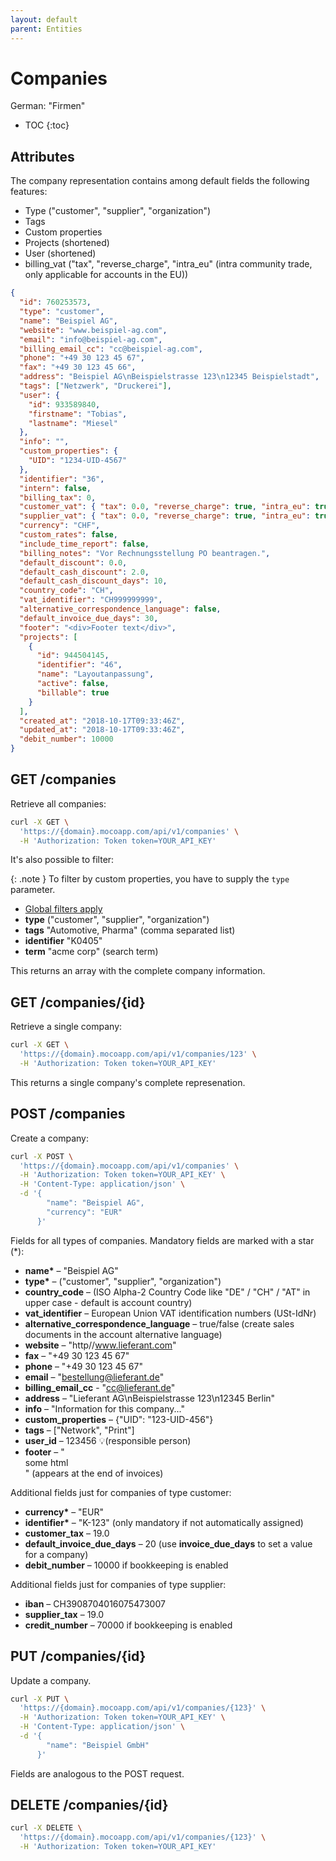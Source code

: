 ```yaml
---
layout: default
parent: Entities
---
```


# Companies

German: "Firmen"

- TOC
{:toc}

## Attributes

The company representation contains among default fields the following features:

- Type ("customer", "supplier", "organization")
- Tags
- Custom properties
- Projects (shortened)
- User (shortened)
- billing_vat ("tax", "reverse_charge", "intra_eu" (intra community trade, only applicable for accounts in the EU))

```json
{
  "id": 760253573,
  "type": "customer",
  "name": "Beispiel AG",
  "website": "www.beispiel-ag.com",
  "email": "info@beispiel-ag.com",
  "billing_email_cc": "cc@beispiel-ag.com",
  "phone": "+49 30 123 45 67",
  "fax": "+49 30 123 45 66",
  "address": "Beispiel AG\nBeispielstrasse 123\n12345 Beispielstadt",
  "tags": ["Netzwerk", "Druckerei"],
  "user": {
    "id": 933589840,
    "firstname": "Tobias",
    "lastname": "Miesel"
  },
  "info": "",
  "custom_properties": {
    "UID": "1234-UID-4567"
  },
  "identifier": "36",
  "intern": false,
  "billing_tax": 0,
  "customer_vat": { "tax": 0.0, "reverse_charge": true, "intra_eu": true, "active": true, "print_gross_total": true, "notice_tax_exemption": "", "notice_tax_exemption_alt": "" }, // for customers only
  "supplier_vat": { "tax": 0.0, "reverse_charge": true, "intra_eu": true, "active": true }, // for suppliers only
  "currency": "CHF",
  "custom_rates": false,
  "include_time_report": false,
  "billing_notes": "Vor Rechnungsstellung PO beantragen.",
  "default_discount": 0.0,
  "default_cash_discount": 2.0,
  "default_cash_discount_days": 10,
  "country_code": "CH",
  "vat_identifier": "CH999999999",
  "alternative_correspondence_language": false,
  "default_invoice_due_days": 30,
  "footer": "<div>Footer text</div>",
  "projects": [
    {
      "id": 944504145,
      "identifier": "46",
      "name": "Layoutanpassung",
      "active": false,
      "billable": true
    }
  ],
  "created_at": "2018-10-17T09:33:46Z",
  "updated_at": "2018-10-17T09:33:46Z",
  "debit_number": 10000
}
```

## GET /companies

Retrieve all companies:

```bash
curl -X GET \
  'https://{domain}.mocoapp.com/api/v1/companies' \
  -H 'Authorization: Token token=YOUR_API_KEY'
```

It's also possible to filter:

{: .note }
To filter by custom properties, you have to supply the `type` parameter.

- [Global filters apply](../entities#global-filters)
- **type** ("customer", "supplier", "organization")
- **tags** "Automotive, Pharma" (comma separated list)
- **identifier** "K0405"
- **term** "acme corp" (search term)

This returns an array with the complete company information.

## GET /companies/{id}

Retrieve a single company:

```bash
curl -X GET \
  'https://{domain}.mocoapp.com/api/v1/companies/123' \
  -H 'Authorization: Token token=YOUR_API_KEY'
```

This returns a single company's complete represenation.

## POST /companies

Create a company:

```bash
curl -X POST \
  'https://{domain}.mocoapp.com/api/v1/companies' \
  -H 'Authorization: Token token=YOUR_API_KEY' \
  -H 'Content-Type: application/json' \
  -d '{
        "name": "Beispiel AG",
        "currency": "EUR"
      }'
```

Fields for all types of companies. Mandatory fields are marked with a star (\*):

- **name\*** – "Beispiel AG"
- **type\*** – ("customer", "supplier", "organization")
- **country_code** – (ISO Alpha-2 Country Code like "DE" / "CH" / "AT" in upper case - default is account country)
- **vat_identifier** – European Union VAT identification numbers (USt-IdNr)
- **alternative_correspondence_language** – true/false (create sales documents in the account alternative language)
- **website** – "http//www.lieferant.com"
- **fax** – "+49 30 123 45 67"
- **phone** – "+49 30 123 45 67"
- **email** – "bestellung@lieferant.de"
- **billing_email_cc** - "cc@lieferant.de"
- **address** – "Lieferant AG\nBeispielstrasse 123\n12345 Berlin"
- **info** – "Information for this company..."
- **custom_properties** – {"UID": "123-UID-456"}
- **tags** – ["Network", "Print"]
- **user_id** – 123456 💡(responsible person)
- **footer** – "<div>some html</div>" (appears at the end of invoices)

Additional fields just for companies of type customer:

- **currency\*** – "EUR"
- **identifier\*** – "K-123" (only mandatory if not automatically assigned)
- **customer_tax** – 19.0
- **default_invoice_due_days** – 20 (use **invoice_due_days** to set a value for a company)
- **debit_number** – 10000 if bookkeeping is enabled

Additional fields just for companies of type supplier:

- **iban** – CH3908704016075473007
- **supplier_tax** – 19.0
- **credit_number** – 70000 if bookkeeping is enabled

## PUT /companies/{id}

Update a company.

```bash
curl -X PUT \
  'https://{domain}.mocoapp.com/api/v1/companies/{123}' \
  -H 'Authorization: Token token=YOUR_API_KEY' \
  -H 'Content-Type: application/json' \
  -d '{
        "name": "Beispiel GmbH"
      }'
```

Fields are analogous to the POST request.

## DELETE /companies/{id}

```bash
curl -X DELETE \
  'https://{domain}.mocoapp.com/api/v1/companies/{123}' \
  -H 'Authorization: Token token=YOUR_API_KEY'
```
